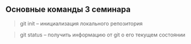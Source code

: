 ## Основные команды 3 семинара

> git init – инициализация локального репозитория

> git status – получить информацию от git о его текущем состоянии